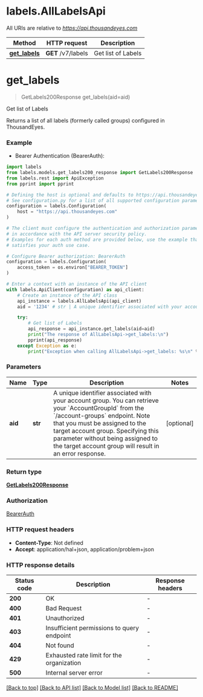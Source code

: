 # labels.AllLabelsApi

All URIs are relative to *https://api.thousandeyes.com*

Method | HTTP request | Description
------------- | ------------- | -------------
[**get_labels**](AllLabelsApi.md#get_labels) | **GET** /v7/labels | Get list of Labels


# **get_labels**
> GetLabels200Response get_labels(aid=aid)

Get list of Labels

Returns a list of all labels (formerly called groups) configured in ThousandEyes.

### Example

* Bearer Authentication (BearerAuth):

```python
import labels
from labels.models.get_labels200_response import GetLabels200Response
from labels.rest import ApiException
from pprint import pprint

# Defining the host is optional and defaults to https://api.thousandeyes.com
# See configuration.py for a list of all supported configuration parameters.
configuration = labels.Configuration(
    host = "https://api.thousandeyes.com"
)

# The client must configure the authentication and authorization parameters
# in accordance with the API server security policy.
# Examples for each auth method are provided below, use the example that
# satisfies your auth use case.

# Configure Bearer authorization: BearerAuth
configuration = labels.Configuration(
    access_token = os.environ["BEARER_TOKEN"]
)

# Enter a context with an instance of the API client
with labels.ApiClient(configuration) as api_client:
    # Create an instance of the API class
    api_instance = labels.AllLabelsApi(api_client)
    aid = '1234' # str | A unique identifier associated with your account group. You can retrieve your `AccountGroupId` from the `/account-groups` endpoint. Note that you must be assigned to the target account group. Specifying this parameter without being assigned to the target account group will result in an error response. (optional)

    try:
        # Get list of Labels
        api_response = api_instance.get_labels(aid=aid)
        print("The response of AllLabelsApi->get_labels:\n")
        pprint(api_response)
    except Exception as e:
        print("Exception when calling AllLabelsApi->get_labels: %s\n" % e)
```



### Parameters


Name | Type | Description  | Notes
------------- | ------------- | ------------- | -------------
 **aid** | **str**| A unique identifier associated with your account group. You can retrieve your &#x60;AccountGroupId&#x60; from the &#x60;/account-groups&#x60; endpoint. Note that you must be assigned to the target account group. Specifying this parameter without being assigned to the target account group will result in an error response. | [optional] 

### Return type

[**GetLabels200Response**](GetLabels200Response.md)

### Authorization

[BearerAuth](../README.md#BearerAuth)

### HTTP request headers

 - **Content-Type**: Not defined
 - **Accept**: application/hal+json, application/problem+json

### HTTP response details

| Status code | Description | Response headers |
|-------------|-------------|------------------|
**200** | OK |  -  |
**400** | Bad Request |  -  |
**401** | Unauthorized |  -  |
**403** | Insufficient permissions to query endpoint |  -  |
**404** | Not found |  -  |
**429** | Exhausted rate limit for the organization |  -  |
**500** | Internal server error |  -  |

[[Back to top]](#) [[Back to API list]](../README.md#documentation-for-api-endpoints) [[Back to Model list]](../README.md#documentation-for-models) [[Back to README]](../README.md)

